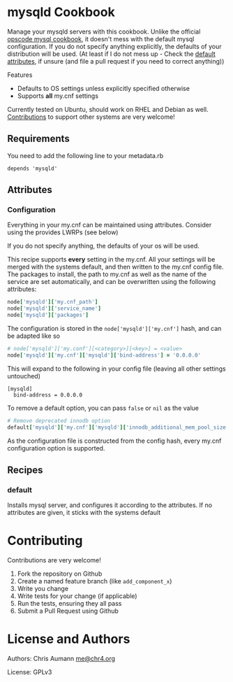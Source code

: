 # mysqld Cookbook

Manage your mysqld servers with this cookbook.
Unlike the official [opscode mysql cookbook](https://github.com/opscode-cookbooks/mysql),
it doesn't mess with the default mysql configuration. If you do not specify anything explicitly, the
defaults of your distribution will be used.
(At least if I do not mess up - Check the
[default attributes](https://github.com/chr4/chef-mysqld/blob/master/attributes/defaults.rb),
if unsure (and file a pull request if you need to correct anything))

Features

* Defaults to OS settings unless explicitly specified otherwise
* Supports **all** my.cnf settings

Currently tested on Ubuntu, should work on RHEL and Debian as well.
[Contributions](https://github.com/chr4/chef-mysqld#contributing) to support other systems are very
welcome!

## Requirements

You need to add the following line to your metadata.rb

    depends 'mysqld'


## Attributes

### Configuration

Everything in your my.cnf can be maintained using attributes.
Consider using the provides LWRPs (see below)

If you do not specify anything, the defaults of your os will be used.

This recipe supports **every** setting in the my.cnf.  All your settings will be merged with the
systems default, and then written to the my.cnf config file. The packages to install, the path to
my.cnf as well as the name of the service are set automatically, and can be overwritten using the
following attributes:


```ruby
node['mysqld']['my.cnf_path']
node['mysqld']['service_name']
node['mysqld']['packages']
```

The configuration is stored in the ```node['mysqld']['my.cnf']``` hash, and can be adapted like so


```ruby
# node['mysqld']['my.conf'][<category>][<key>] = <value>
node['mysqld']['my.cnf']['mysqld']['bind-address'] = '0.0.0.0'
```

This will expand to the following in your config file (leaving all other settings untouched)

```
[mysqld]
  bind-address = 0.0.0.0
```

To remove a default option, you can pass `false` or `nil` as the value

```ruby
# Remove deprecated innodb option
default['mysqld']['my.cnf']['mysqld']['innodb_additional_mem_pool_size'] = false
```

As the configuration file is constructed from the config hash, every my.cnf configuration option is
supported.


## Recipes

### default

Installs mysql server, and configures it according to the attributes. If no attributes are given, it
sticks with the systems default


# Contributing

Contributions are very welcome!

1. Fork the repository on Github
2. Create a named feature branch (like `add_component_x`)
3. Write you change
4. Write tests for your change (if applicable)
5. Run the tests, ensuring they all pass
6. Submit a Pull Request using Github


# License and Authors

Authors: Chris Aumann <me@chr4.org>

License: GPLv3
